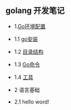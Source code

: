 ## golang 开发笔记



- 1.[Go环境配置](/zh/1.0.md)

- 1.1 [go安装](/zh/1.1.md)

- 1.2 [目录结构](/zh/1.2.md)

- 1.3 [Go命令](/zh/1.3.md)

- 1.4 [工具](/zh/1.4.md)

- 2 语言基础

- 2.1 hello word!





